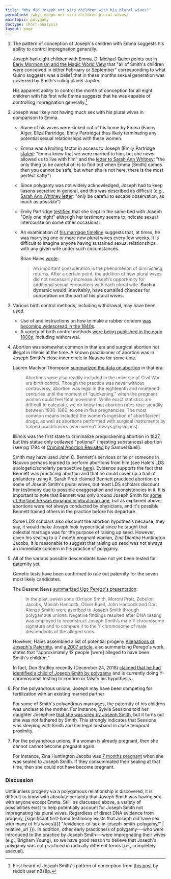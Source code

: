 ```yaml
---
title: "Why did Joseph not sire children with his plural wives?"
permalink: /why-joseph-not-sire-children-plural-wives/
maintopic: polygamy
doctype: short-analysis
layout: page
---
```


1. The pattern of conception of Joseph's children with Emma suggests his
   ability to control impregnation generally.

    Joseph had eight children with Emma.  D. Michael Quinn points out [in
    Early Mormonism and the Magic World
    View](https://preview.redd.it/bx53sy00kvj61.png?width=691&format=png&auto=webp&s=85422f8a32fe86b55d2415b594cb51dca440d25c)
    that "all of Smith's children were conceived in either February or
    September" corresponding to what Quinn suggests was a belief that in these
    months sexual generation was governed by Smith's ruling planet Jupiter.

    His apparent ability to control the month of conception for all eight
    children with his first wife Emma suggests that he was capable of
    controlling impregnation generally.[^temporal_pregnancy]

1. Joseph was likely not having much sex with his plural wives in comparison to Emma.

    * Some of his wives were kicked out of his home by Emma (Fanny Alger, Eliza Partridge, Emily Partridge) thus likely terminating any potential sexual relationships with these women.
    * Emma was a limiting factor in access to Joseph (Emily Partridge [stated](http://josephsmithspolygamy.org/common-questions/plural-marriages-sexual/emily-dow-partridge-evidence-of-sexuality/): "Emma knew that we were married to him, but she never allowed us to live with him" and the [letter to Sarah Ann Whitney](http://josephsmithspolygamy.org/plural-wives-overview/sarah-ann-whitney/): "the only thing to be careful of; is to find out when Emma [Smith] comes then you cannot be safe, but when she is not here, there is the most perfect safty")
    * Since polygamy was not widely acknowledged, Joseph had to keep liasons secretive in general, and this was described as difficult (e.g., [Sarah Ann Whitney letter](http://josephsmithspolygamy.org/plural-wives-overview/sarah-ann-whitney/): "only be careful to escape observation, as much as possible")
    * Emily Partridge [testified](http://josephsmithspolygamy.org/common-questions/plural-marriages-sexual/emily-dow-partridge-evidence-of-sexuality/) that she slept in the same bed with Joseph "Only one night" although her testimony seems to indicate sexual intercourse on some other occasions.
    * An examination of [his marriage timeline](https://en.wikipedia.org/wiki/List_of_Joseph_Smith%27s_wives) suggests that, at times, he was marrying one or more new plural wives every few weeks.  It is difficult to imagine anyone having sustained sexual relationships with any given wife under such circumstances.

        Brian Hales [wrote](http://josephsmithspolygamy.org/common-questions/plural-marriages-sexual/):

        > An important consideration is the phenomenon of diminishing returns. After a certain point, the addition of new plural wives did not necessarily increase Joseph’s opportunity for additional sexual encounters with each plural wife. **Such a dynamic would, inevitably, have curtailed chances for conception on the part of his plural wives.**

1. Various birth control methods, including withdrawal, may have been used.

    * Use of and instructions on how to make a rubber condom [was becoming widespread in the 1840s](https://en.wikipedia.org/wiki/History_of_condoms#18th_century).
    * A variety of birth control methods [were being published in the early 1800s](http://artsci.case.edu/dittrick/online-exhibits/history-of-birth-control/contraception-in-america-1800-1900/early-literature/), including withdrawal.

1. Abortion was somewhat common in that era and surgical abortion not illegal in Illinois at the time.  A known practicioner of abortion was in Joseph Smith's close inner circle in Nauvoo for some time.

    Lauren MacIvor Thompson [summarized the data on abortion](https://www.civilwarmed.org/birth-control/) in that era:

    > Abortions were also readily included in the universe of Civil War era birth control. Though the practice was never without controversy, abortion was legal in the eighteenth and nineteenth centuries until the moment of “quickening,” when the pregnant woman could feel fetal movement. While exact statistics are difficult to calculate, we do know that abortion rates rose steadily between 1830-1860, to one in five pregnancies. The most common means included the women’s ingestion of abortifacient drugs, as well as abortions performed with surgical instruments by trained practitioners (who weren’t always physicians).

    Illinois was the first state to criminalize prequickening abortion in
    1827, but this statue only outlawed "potional" (injesting substances)
    abortion (see pg 1784 of [Criminal Abortion
    Revisited](https://scholarship.law.duke.edu/faculty_scholarship/2174/) by
    Samuel Buell).

    Smith may have used John C. Bennett's services or he or someone in Nauvoo perhaps learned to perform abortions from him (see Hale's LDS apologetic/scholarly perspective [here](http://mormonpolygamydocuments.org/abortions/)).  Evidence supports the fact that Bennett was practicing abortion and that he could cover up a trail of philandery using it. Sarah Pratt claimed Bennett practiced abortion on some of Joseph Smith's plural wives, but most LDS scholars discount her testimony due to possible exaggeration and inconsistencies in it. It is important to note that Bennett was only around Joseph Smith for [some of the time he was engaged in plural marriage](https://lecturesondoubt.com/2019/03/27/top-6-exmormon-myths/), but as explained above, abortions were not always conducted by physicians, and it's possible Bennett trained others in the practice before his departure.
    
    Some LDS scholars also discount the abortion hypothesis because, they say, it would make Joseph look hypocritical since he taught that celestial marriage was for the purpose of raising up seed.  However, given his sealing to a 7 month pregnant woman, Zina Diantha Huntington Jacobs, it is reasonable to suggest that raising up seed was not always an immediate concern in his practice of polygamy.

1. All of the various possible descendants have not yet been tested for paternity yet.

    Genetic tests have been confirmed to rule out paternity for the seven most
    likely candidates.

    The Deseret News [summarized Ugo Perego's presentation](https://www.deseret.com/2016/6/13/20590178/joseph-smith-apparently-was-not-josephine-lyon-s-father-mormon-history-association-speaker-says):

    > In the past, seven sons (Orrison Smith, Moroni Pratt, Zebulon Jacobs, Mosiah Hancock, Oliver Buell, John Hancock and Don Alonzo Smith) were ascribed to Joseph Smith through polygamous unions. Negative findings resulted after DNA testing was employed to reconstruct Joseph Smith’s male Y chromosome signature and to compare it to the Y chromosome of male descendants of the alleged sons.

    However, Hales assembled a list of potential progeny [Allegations of Joseph's Paternity](http://josephsmithspolygamy.org/wordpress/wp-content/uploads/2016/06/Possible-Children-chart.jpg), and [a 2007 article](https://www.deseret.com/2007/11/10/20052616/dna-tests-rule-out-2-as-smith-descendants), also summarizing Perego's work, states that "approximately 12 people [were] alleged to have been Smith's children."

    In fact, Don Bradley recently (December 24, 2018) [claimed that he had identified a child of Joseph Smith by polygamy](https://imgur.com/HK3z6gx) and is currently doing Y-chromosomal testing to confirm or falsify his hypothesis.

1. For the polyandrous unions, Joseph may have been competing for fertilization with an existing married partner

    For some of Smith's polyandrous marriages, the paternity of his children was unclear to the mother.  For instance, Sylvia Sessions told her daughter Josephine [that she was sired by Joseph Smith](https://www.fairmormon.org/answers/Question:_Did_Joseph_Smith_produce_any_children_by_his_plural_wives:_The_case_for_children), but it turns out she was not fathered by Smith.  This strongly indicates that Sessions was sleeping with Smith and her legal husband in close temporal proximity.

1. For the polyandrous unions, if a woman is already pregnant, then she cannot cannot become pregnant again.

    For instance, Zina Huntington Jacobs was [7 months pregnant](http://josephsmithspolygamy.org/plural-wives-overview/zina-diantha-huntington/) when she was sealed to Joseph Smith.  If they consummated their sealing at that time, then she could not have become pregnant.

### Discussion

Until/unless progeny via a polygamous reliationship is discovered, it is difficult to know with absolute certainty that Joseph Smith was having sex with anyone except Emma.  Still, as discussed above, a variety of possibilities exist to help potentially account for Joseph Smith not impregnating his plural wives.  Regardless of direct DNA evidence from progeny, [significant first-hand testimony exists that Joseph did have sex with many of his wives]({{ "/evidence-of-sex-in-joseph-smith-polygamy/" | relative_url }}).  In addition, other early practioners of polygamy---who were introduced to the practice by Joseph Smith---were impregnating their wives (e.g., Brigham Young), so we have good reason to believe that Joseph's polygamy was not practiced in radically different terms (i.e., completely asexual).

[^temporal_pregnancy]: First heard of Joseph Smith's pattern of conception from [this post](https://www.reddit.com/r/mormon/comments/lt5wvh/next_time_someone_says_joseph_smith_didnt_have/) by reddit user n8s8p.
